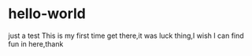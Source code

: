 # hello-world
just a test
This is my first time get there,it was luck thing,I wish I can find fun in here,thank
